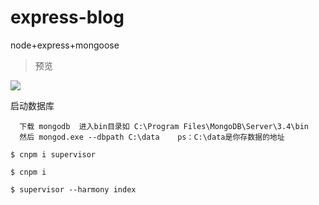 # express-blog
node+express+mongoose


> 预览 

![](http://oswpupqu5.bkt.clouddn.com/expressblog.gif)

启动数据库
```
  下载 mongodb  进入bin目录如 C:\Program Files\MongoDB\Server\3.4\bin
  然后 mongod.exe --dbpath C:\data    ps：C:\data是你存数据的地址
```

```
$ cnpm i supervisor
```

```
$ cnpm i
```

```
$ supervisor --harmony index
```

